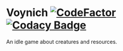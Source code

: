 # Voynich [![CodeFactor](https://www.codefactor.io/repository/github/bluezebragames/voynich/badge)](https://www.codefactor.io/repository/github/bluezebragames/voynich) [![Codacy Badge](https://api.codacy.com/project/badge/Grade/4778c57133af46a7bfafbfd8ea2200ec)](https://www.codacy.com/app/bluezebragames/Voynich?utm_source=github.com&amp;utm_medium=referral&amp;utm_content=bluezebragames/Voynich&amp;utm_campaign=Badge_Grade)
An idle game about creatures and resources.
